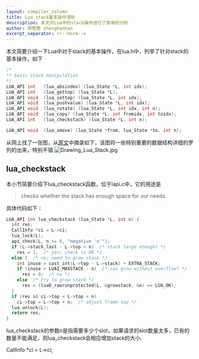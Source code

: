 ```yaml
---
layout: compiler_column
title: Lua stack基本操作浅析
description: 本文对Lua中的stack操作进行了简单的分析
author: 郑憨憨 zhenghanhan
excerpt_separator: <!--more-->
---
```


本文简要介绍一下Lua中对于stack的基本操作，在lua.h中，列举了针对stack的基本操作，<!--more-->如下
```c
/*
** basic stack manipulation
*/
LUA_API int   (lua_absindex) (lua_State *L, int idx);
LUA_API int   (lua_gettop) (lua_State *L);
LUA_API void  (lua_settop) (lua_State *L, int idx);
LUA_API void  (lua_pushvalue) (lua_State *L, int idx);
LUA_API void  (lua_rotate) (lua_State *L, int idx, int n);
LUA_API void  (lua_copy) (lua_State *L, int fromidx, int toidx);
LUA_API int   (lua_checkstack) (lua_State *L, int n);

LUA_API void  (lua_xmove) (lua_State *from, lua_State *to, int n);
```

从网上找了一张图，从[原文](https://the-ravi-programming-language.readthedocs.io/en/latest/lua-parser.html)中摘录如下，该图将一些特别重要的数据结构详细的罗列的出来，特别不错
![Drawing_Lua_Stack.jpg](https://the-ravi-programming-language.readthedocs.io/en/latest/_images/Drawing_Lua_Stack.jpg)


## lua_checkstack
本小节简要介绍下lua_checkstack函数，位于lapi.c中，它的用途是
> checks whether the stack has enough space for our needs

具体代码如下：
```c
LUA_API int lua_checkstack (lua_State *L, int n) {
  int res;
  CallInfo *ci = L->ci;
  lua_lock(L);
  api_check(L, n >= 0, "negative 'n'");
  if (L->stack_last - L->top > n)  /* stack large enough? */
    res = 1;  /* yes; check is OK */
  else {  /* no; need to grow stack */
    int inuse = cast_int(L->top - L->stack) + EXTRA_STACK;
    if (inuse > LUAI_MAXSTACK - n)  /* can grow without overflow? */
      res = 0;  /* no */
    else  /* try to grow stack */
      res = (luaD_rawrunprotected(L, &growstack, &n) == LUA_OK);
  }
  if (res && ci->top < L->top + n)
    ci->top = L->top + n;  /* adjust frame top */
  lua_unlock(L);
  return res;
}
```
lua_checkstack的参数n是指需要多少个slot，如果请求的slot数量太多，已有的数量不能满足，则lua_checkstack会相应增加stack的大小.




CallInfo *ci = L->ci;
